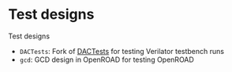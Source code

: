 # Test designs
Test designs

- `DACTests`: Fork of [DACTests](https://github.com/robinsonb5/DACTests) for testing Verilator testbench runs
- `gcd`: GCD design in OpenROAD for testing OpenROAD
